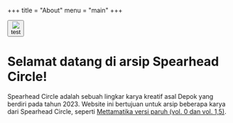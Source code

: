+++
title = "About"
menu = "main"
+++

<button><div class="thumbnail">![](images/favicon.png)</div> test</button>

# Selamat datang di arsip Spearhead Circle!

Spearhead Circle adalah sebuah lingkar karya kreatif asal Depok yang berdiri pada tahun 2023. Website ini bertujuan untuk arsip beberapa karya dari Spearhead Circle, seperti [Mettamatika versi paruh (vol. 0 dan vol. 1,5)](blog/mettamatika-paruh).